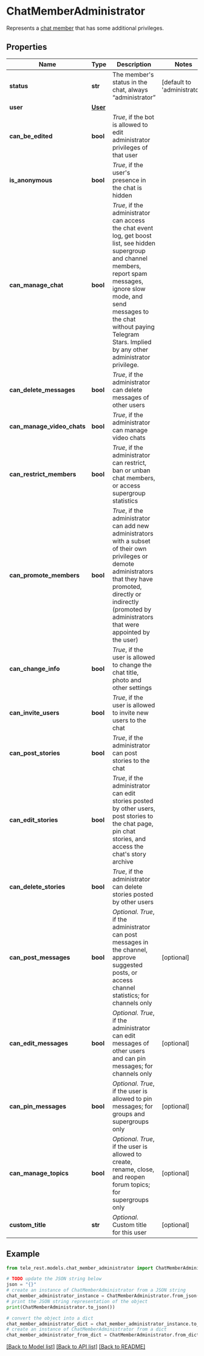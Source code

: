 # ChatMemberAdministrator

Represents a [chat member](https://core.telegram.org/bots/api/#chatmember) that has some additional privileges.

## Properties

Name | Type | Description | Notes
------------ | ------------- | ------------- | -------------
**status** | **str** | The member&#39;s status in the chat, always “administrator” | [default to 'administrator']
**user** | [**User**](User.md) |  | 
**can_be_edited** | **bool** | *True*, if the bot is allowed to edit administrator privileges of that user | 
**is_anonymous** | **bool** | *True*, if the user&#39;s presence in the chat is hidden | 
**can_manage_chat** | **bool** | *True*, if the administrator can access the chat event log, get boost list, see hidden supergroup and channel members, report spam messages, ignore slow mode, and send messages to the chat without paying Telegram Stars. Implied by any other administrator privilege. | 
**can_delete_messages** | **bool** | *True*, if the administrator can delete messages of other users | 
**can_manage_video_chats** | **bool** | *True*, if the administrator can manage video chats | 
**can_restrict_members** | **bool** | *True*, if the administrator can restrict, ban or unban chat members, or access supergroup statistics | 
**can_promote_members** | **bool** | *True*, if the administrator can add new administrators with a subset of their own privileges or demote administrators that they have promoted, directly or indirectly (promoted by administrators that were appointed by the user) | 
**can_change_info** | **bool** | *True*, if the user is allowed to change the chat title, photo and other settings | 
**can_invite_users** | **bool** | *True*, if the user is allowed to invite new users to the chat | 
**can_post_stories** | **bool** | *True*, if the administrator can post stories to the chat | 
**can_edit_stories** | **bool** | *True*, if the administrator can edit stories posted by other users, post stories to the chat page, pin chat stories, and access the chat&#39;s story archive | 
**can_delete_stories** | **bool** | *True*, if the administrator can delete stories posted by other users | 
**can_post_messages** | **bool** | *Optional*. *True*, if the administrator can post messages in the channel, approve suggested posts, or access channel statistics; for channels only | [optional] 
**can_edit_messages** | **bool** | *Optional*. *True*, if the administrator can edit messages of other users and can pin messages; for channels only | [optional] 
**can_pin_messages** | **bool** | *Optional*. *True*, if the user is allowed to pin messages; for groups and supergroups only | [optional] 
**can_manage_topics** | **bool** | *Optional*. *True*, if the user is allowed to create, rename, close, and reopen forum topics; for supergroups only | [optional] 
**custom_title** | **str** | *Optional*. Custom title for this user | [optional] 

## Example

```python
from tele_rest.models.chat_member_administrator import ChatMemberAdministrator

# TODO update the JSON string below
json = "{}"
# create an instance of ChatMemberAdministrator from a JSON string
chat_member_administrator_instance = ChatMemberAdministrator.from_json(json)
# print the JSON string representation of the object
print(ChatMemberAdministrator.to_json())

# convert the object into a dict
chat_member_administrator_dict = chat_member_administrator_instance.to_dict()
# create an instance of ChatMemberAdministrator from a dict
chat_member_administrator_from_dict = ChatMemberAdministrator.from_dict(chat_member_administrator_dict)
```
[[Back to Model list]](../README.md#documentation-for-models) [[Back to API list]](../README.md#documentation-for-api-endpoints) [[Back to README]](../README.md)


